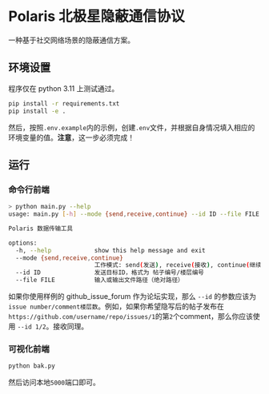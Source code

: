 # Polaris 北极星隐蔽通信协议

一种基于社交网络场景的隐蔽通信方案。

## 环境设置

程序仅在 python 3.11 上测试通过。

```bash
pip install -r requirements.txt
pip install -e .
```

然后，按照`.env.example`内的示例，创建`.env`文件，并根据自身情况填入相应的环境变量的值。**注意**，这一步必须完成！

## 运行

### 命令行前端

```bash
> python main.py --help
usage: main.py [-h] --mode {send,receive,continue} --id ID --file FILE

Polaris 数据传输工具

options:
  -h, --help            show this help message and exit
  --mode {send,receive,continue}
                        工作模式: send(发送), receive(接收), continue(继续发送)
  --id ID               发送目标ID，格式为 帖子编号/楼层编号
  --file FILE           输入或输出文件路径（绝对路径）
``` 

如果你使用样例的 github_issue_forum 作为论坛实现，那么 `--id` 的参数应该为 `issue number/comment楼层数`。例如，如果你希望隐写后的帖子发布在 `https://github.com/username/repo/issues/1`的第`2`个comment，那么你应该使用 `--id 1/2`。接收同理。

### 可视化前端
```bash
python bak.py
```
然后访问本地`5000`端口即可。